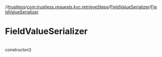 //[trustless](../../../index.md)/[com.trustless.requests.kyc.retrieveSteps](../index.md)/[FieldValueSerializer](index.md)/[FieldValueSerializer](-field-value-serializer.md)

# FieldValueSerializer

\
constructor()
